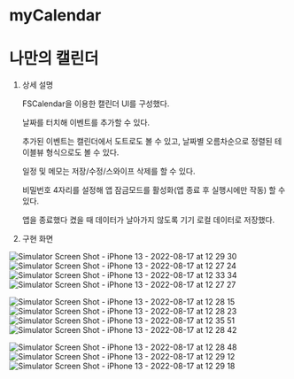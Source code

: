 # myCalendar

# 나만의 **캘**린더

1. 상세 설명
    
    FSCalendar을 이용한 캘린더 UI를 구성했다.
    
    날짜를 터치해 이벤트를 추가할 수 있다. 
    
    추가된 이벤트는 캘린더에서 도트로도 볼 수 있고, 날짜별 오름차순으로 정렬된 테이블뷰 형식으로도 볼 수 있다. 
    
    일정 및 메모는 저장/수정/스와이프 삭제를 할 수 있다.
    
    비밀번호 4자리를 설정해 앱 잠금모드를 활성화(앱 종료 후 실행시에만 작동) 할 수 있다. 
    
    앱을 종료했다 켰을 때 데이터가 날아가지 않도록 기기 로컬 데이터로 저장했다.
    
2. 구현 화면

![Simulator Screen Shot - iPhone 13 - 2022-08-17 at 12 29 30](https://user-images.githubusercontent.com/108468635/185031000-ac1b9edd-d58b-45df-8bac-bccafdb6c665.png)
![Simulator Screen Shot - iPhone 13 - 2022-08-17 at 12 27 24](https://user-images.githubusercontent.com/108468635/185030810-12b533f4-b02b-4236-81e1-db5d967ac16d.png)
![Simulator Screen Shot - iPhone 13 - 2022-08-17 at 12 33 34](https://user-images.githubusercontent.com/108468635/185030957-688ff999-ddcb-4cec-8b28-89afdaa71353.png)
![Simulator Screen Shot - iPhone 13 - 2022-08-17 at 12 27 27](https://user-images.githubusercontent.com/108468635/185030962-fb6d5b9e-39e2-40fe-aaf8-1c24769a9126.png)

![Simulator Screen Shot - iPhone 13 - 2022-08-17 at 12 28 15](https://user-images.githubusercontent.com/108468635/185030974-dc0674ac-dc42-465d-aa86-c6cba0b58e8e.png)
![Simulator Screen Shot - iPhone 13 - 2022-08-17 at 12 28 23](https://user-images.githubusercontent.com/108468635/185030981-20398df5-e548-49f1-a116-81df8eb7931a.png)
![Simulator Screen Shot - iPhone 13 - 2022-08-17 at 12 35 51](https://user-images.githubusercontent.com/108468635/185030983-b222bcbe-23c0-4d27-aefe-011878157419.png)
![Simulator Screen Shot - iPhone 13 - 2022-08-17 at 12 28 42](https://user-images.githubusercontent.com/108468635/185030986-0254efa2-549e-471b-a86d-5f280fdb2f20.png)

![Simulator Screen Shot - iPhone 13 - 2022-08-17 at 12 28 48](https://user-images.githubusercontent.com/108468635/185030992-c815cd05-d8a6-4bf1-880f-eb0f4258c7d0.png)
![Simulator Screen Shot - iPhone 13 - 2022-08-17 at 12 29 12](https://user-images.githubusercontent.com/108468635/185030995-0250d002-f781-4921-b1e7-bd8b06e15225.png)
![Simulator Screen Shot - iPhone 13 - 2022-08-17 at 12 29 18](https://user-images.githubusercontent.com/108468635/185030997-899a2539-a071-4941-ab5d-092b0b0a506e.png)


